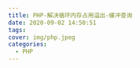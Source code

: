 ```yaml
---
title: PHP-解决循环内存占用溢出-缓冲查询
date: 2020-09-02 14:50:51
tags:
cover: img/php.jpeg
categories:
  - PHP
---
```

